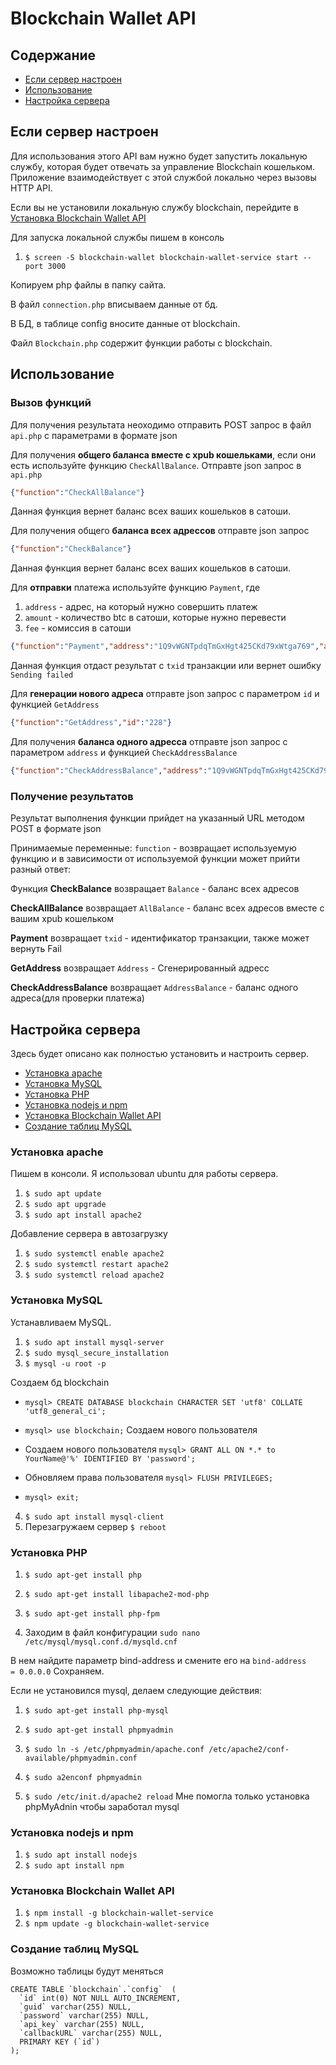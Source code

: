 ﻿# Blockchain Wallet API

## Содержание

  * [Если сервер настроен](#Если-сервер-настроен)
  * [Использование](#Использование)
  * [Настройка сервера](#Настройка-сервера)


## Если сервер настроен

Для использования этого API вам нужно будет запустить локальную службу, которая будет отвечать за управление Blockchain кошельком. Приложение взаимодействует с этой службой локально через вызовы HTTP API.

Если вы не установили локальную службу blockchain, перейдите в [Установка Blockchain Wallet API](#Установка-Blockchain-Wallet-API)

Для запуска локальной службы пишем в консоль
1. `$ screen -S blockchain-wallet blockchain-wallet-service start --port 3000`

Копируем php файлы в папку сайта.

В файл `connection.php` вписываем данные от бд.

В БД, в таблице config вносите данные от blockchain.

Файл `Blockchain.php` содержит функции работы с blockchain.

## Использование

### Вызов функций
Для получения результата неоходимо отправить POST запрос в файл `api.php` с параметрами в формате json

Для получения **общего баланса вместе с xpub кошельками**, если они есть используйте функцию `CheckAllBalance`. Отправте json запрос в `api.php`
```json
{"function":"CheckAllBalance"}
```
Данная функция вернет баланс всех ваших кошельков в сатоши.

Для получения общего **баланса всех адрессов** отправте json запрос
```json
{"function":"CheckBalance"}
```
Данная функция вернет баланс всех ваших кошельков в сатоши.

Для **отправки** платежа используйте функцию `Payment`, где

1. `address` - адрес, на который нужно совершить платеж
2. `amount` - количество btc в сатоши, которые нужно перевести
3. `fee` - комиссия в сатоши
```json
{"function":"Payment","address":"1Q9vWGNTpdqTmGxHgt425CKd79xWtga769","amount":2000,"fee":600}
```
Данная функция отдаст результат с `txid` транзакции или вернет ошибку `Sending failed`

Для **генерации нового адреса** отправте json запрос с параметром `id` и функцией `GetAddress`
```json
{"function":"GetAddress","id":"228"}
```
Для получения **баланса одного адресса** отправте json запрос с параметром `address` и функцией
`CheckAddressBalance`
```json
{"function":"CheckAddressBalance","address":"1Q9vWGNTpdqTmGxHgt425CKd79xWtga769"}
```

### Получение результатов
Результат выполнения функции прийдет на указанный URL методом POST в формате json

Принимаемые переменные:
`function` - возвращает используемую функцию и в зависимости от используемой функции может прийти разный ответ:

Функция **CheckBalance** возвращает `Balance` - баланс всех адресов

**CheckAllBalance** возвращает  `AllBalance` - баланс всех адресов вместе с вашим xpub кошельком

**Payment** возвращает  `txid` - идентификатор транзакции, также может вернуть Fail

**GetAddress** возвращает  `Address` - Сгенерированный адресс

**CheckAddressBalance** возвращает `AddressBalance` - баланс одного адреса(для проверки платежа)

## Настройка сервера
Здесь будет описано как полностью установить и настроить сервер.

  * [Установка apache](#Установка-apache)
  * [Установка MySQL](#Установка-MySQL)
  * [Установка PHP](#Установка-PHP)
  * [Установка nodejs и npm](#Установка-nodejs-и-npm)
  * [Установка Blockchain Wallet API](#Установка-Blockchain-Wallet-API)
  * [Создание таблиц MySQL](#Создание-таблиц-MySQL)

### Установка apache
Пишем в консоли. Я использовал ubuntu для работы сервера.
1. `$ sudo apt update`
2. `$ sudo apt upgrade`
3. `$ sudo apt install apache2`

Добавление сервера в автозагрузку
1. `$ sudo systemctl enable apache2`
2. `$ sudo systemctl restart apache2`
3. `$ sudo systemctl reload apache2`

### Установка MySQL
Устанавливаем MySQL.
1. `$ sudo apt install mysql-server`
2. `$ sudo mysql_secure_installation`
3. `$ mysql -u root -p`

Создаем бд blockchain
* `mysql> CREATE DATABASE blockchain CHARACTER SET 'utf8' COLLATE 'utf8_general_ci';`

* `mysql> use blockchain;`
Создаем нового пользователя
* Создаем нового пользователя `mysql> GRANT ALL ON *.* to YourName@'%' IDENTIFIED BY 'password';`
* Обновляем права пользователя `mysql> FLUSH PRIVILEGES;`
* `mysql> exit;`

4. `$ sudo apt install mysql-client`
5. Перезагружаем сервер `$ reboot`

### Установка PHP

1. `$ sudo apt-get install php`
2. `$ sudo apt-get install libapache2-mod-php`
3. `$ sudo apt-get install php-fpm`

4. Заходим в файл конфигурации `sudo nano /etc/mysql/mysql.conf.d/mysqld.cnf`

В нем найдите параметр bind-address и смените его на
`bind-address            = 0.0.0.0`
Cохраняем.

Если не установился mysql, делаем следующие действия:
1. `$ sudo apt-get install php-mysql`

1. `$ sudo apt-get install phpmyadmin`
2. `$ sudo ln -s /etc/phpmyadmin/apache.conf /etc/apache2/conf-available/phpmyadmin.conf`
3. `$ sudo a2enconf phpmyadmin`
4. `$ sudo /etc/init.d/apache2 reload`
Мне помогла только установка phpMyAdnin чтобы заработал mysql

### Установка nodejs и npm

1. `$ sudo apt install nodejs`
2. `$ sudo apt install npm`

### Установка Blockchain Wallet API

1. `$ npm install -g blockchain-wallet-service`
2. `$ npm update -g blockchain-wallet-service`

### Создание таблиц MySQL

Возможно таблицы будут меняться
```MySQL
CREATE TABLE `blockchain`.`config`  (
  `id` int(0) NOT NULL AUTO_INCREMENT,
  `guid` varchar(255) NULL,
  `password` varchar(255) NULL,
  `api_key` varchar(255) NULL,
  `callbackURL` varchar(255) NULL,
  PRIMARY KEY (`id`)
);
```
